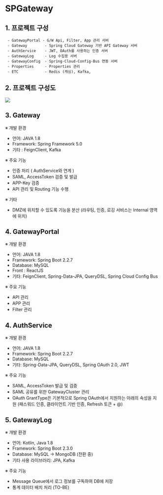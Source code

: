 # SPGateway

## 1. 프로젝트 구성

     - GatewayPortal - G/W Api, Filter, App 관리 서버  
     - Gateway        - Spring Cloud Gateway 기반 API Gateway 서버
     - AuthService    - JWT, OAuth를 사용하는 인증 서버
     - GatewayLog     - Log 수집용 서버
     - GatewayConfig  - Spring-Cloud-Config-Bus 연동 서버
     - Properties     - Properties 관리 
     - ETC            - Redis (캐싱), Kafka,  

## 2. 프로젝트 구성도
<img src = "https://user-images.githubusercontent.com/6766147/86095971-9f3fde80-baed-11ea-9bb5-7e8af3e6864a.PNG"/>

## 3. Gateway
※ 개발 환경
  - 언어: JAVA 1.8
  - Framework: Spring Framework 5.0
  - 기타 : FeignClient, Kafka 
    
※ 주요 기능
  - 인증 처리 ( AuthService와 연계 )
  - SAML, AccessToken 검증 및 발급
  - APP-Key 검증
  - API 관리 및 Routing 기능 수행

※ 기타
  - DMZ에 위치할 수 있도록 기능을 분산
    (라우팅, 인증, 로깅 서비스는 Internal 영역에 위치)

## 4. GatewayPortal
※ 개발 환경
  - 언어: JAVA 1.8
  - Framework: Spring Boot 2.2.7
  - Database: MySQL
  - Front : ReactJS
  - 기타: FeignClient, Spring-Data-JPA, QueryDSL, Spring Cloud Config Bus 
    
※ 주요 기능
  - API 관리
  - APP 관리
  - Filter 관리

## 4. AuthService
※ 개발 환경
  - 언어: JAVA 1.8
  - Framework: Spring Boot 2.2.7
  - Database: MySQL
  - 기타: Spring-Data-JPA, QueryDSL, Spring OAuth 2.0, JWT
    
※ 주요 기능
  - SAML, AccessToken 발급 및 검증
  - SAML 공유를 위한 GatewayCluster 관리
  - OAuth GrantType은 기본적으로 Spring OAuth에서 지원하는 아래의 속성을 지원
    (패스워드 인증, 클라이언트 기반 인증, Refresh 토큰 + @)

## 5. GatewayLog
※ 개발 환경
  - 언어: Kotlin, Java 1.8
  - Framework: Spring Boot 2.3.0
  - Database: MySQL -> MongoDB (전환 중)
  - 기타 사용 라이브러리: JPA, Kafka
    
※ 주요 기능
  - Message Queue에서 로그 정보를 구독하여 DB에 저장
  - 통계 데이터 배치 처리 (TO-BE)
   

 

